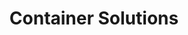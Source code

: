 ---
blog: https://container-solutions.com/blog
codehost: https://github.com/https://github.com/ContainerSolutions
linkedin: https://linkedin.com/company/container-solutions
logohandle: container-solutions
sort: container-solutions
title: Container Solutions
twitter: https://x.com/containersoluti
website: https://container-solutions.com/
---